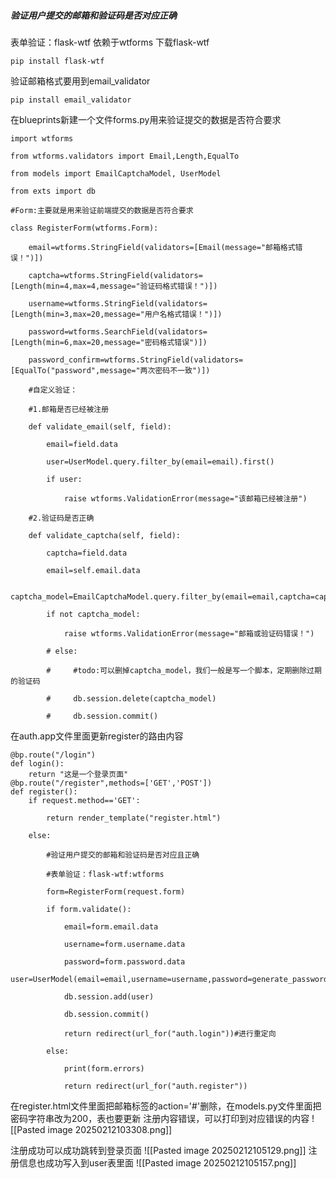 ##### 验证用户提交的邮箱和验证码是否对应正确
表单验证：flask-wtf 依赖于wtforms
下载flask-wtf
```
pip install flask-wtf
```
验证邮箱格式要用到email_validator
```
pip install email_validator
```

在blueprints新建一个文件forms.py用来验证提交的数据是否符合要求
```
import wtforms

from wtforms.validators import Email,Length,EqualTo

from models import EmailCaptchaModel, UserModel

from exts import db

#Form:主要就是用来验证前端提交的数据是否符合要求

class RegisterForm(wtforms.Form):

    email=wtforms.StringField(validators=[Email(message="邮箱格式错误！")])

    captcha=wtforms.StringField(validators=[Length(min=4,max=4,message="验证码格式错误！")])

    username=wtforms.StringField(validators=[Length(min=3,max=20,message="用户名格式错误！")])

    password=wtforms.SearchField(validators=[Length(min=6,max=20,message="密码格式错误")])

    password_confirm=wtforms.StringField(validators=[EqualTo("password",message="两次密码不一致")])

    #自定义验证：

    #1.邮箱是否已经被注册

    def validate_email(self, field):

        email=field.data

        user=UserModel.query.filter_by(email=email).first()

        if user:

            raise wtforms.ValidationError(message="该邮箱已经被注册")

    #2.验证码是否正确

    def validate_captcha(self, field):

        captcha=field.data

        email=self.email.data

        captcha_model=EmailCaptchaModel.query.filter_by(email=email,captcha=captcha).first()

        if not captcha_model:

            raise wtforms.ValidationError(message="邮箱或验证码错误！")

        # else:

        #     #todo:可以删掉captcha_model，我们一般是写一个脚本，定期删除过期的验证码

        #     db.session.delete(captcha_model)

        #     db.session.commit()
```

在auth.app文件里面更新register的路由内容
```
@bp.route("/login")
def login():
    return "这是一个登录页面"
@bp.route("/register",methods=['GET','POST'])
def register():
    if request.method=='GET':

        return render_template("register.html")

    else:

        #验证用户提交的邮箱和验证码是否对应且正确

        #表单验证：flask-wtf:wtforms

        form=RegisterForm(request.form)

        if form.validate():

            email=form.email.data

            username=form.username.data

            password=form.password.data
 user=UserModel(email=email,username=username,password=generate_password_hash(password))

            db.session.add(user)

            db.session.commit()

            return redirect(url_for("auth.login"))#进行重定向

        else:

            print(form.errors)

            return redirect(url_for("auth.register"))
```
在register.html文件里面把邮箱标签的action='#'删除，在models.py文件里面把密码字符串改为200，表也要更新
注册内容错误，可以打印到对应错误的内容
![[Pasted image 20250212103308.png]]

注册成功可以成功跳转到登录页面
![[Pasted image 20250212105129.png]]
注册信息也成功写入到user表里面
![[Pasted image 20250212105157.png]]